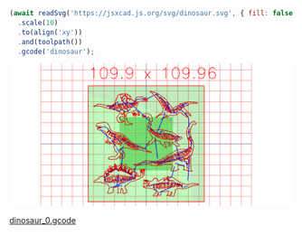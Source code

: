 ```JavaScript
(await readSvg('https://jsxcad.js.org/svg/dinosaur.svg', { fill: false }))
  .scale(10)
  .to(align('xy'))
  .and(toolpath())
  .gcode('dinosaur');
```

![Image](dinosaur.md.0.png)

[dinosaur_0.gcode](dinosaur.dinosaur_0.gcode)
